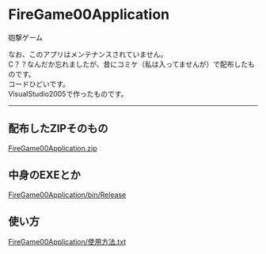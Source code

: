 # FireGame00Application
砲撃ゲーム

なお、このアプリはメンテナンスされていません。  
C？？なんだか忘れましたが、昔にコミケ（私は入ってませんが）で配布したものです。  
コードひどいです。  
VisualStudio2005で作ったものです。  

---

## 配布したZIPそのもの

[FireGame00Application.zip](/FireGame00Application.zip)

## 中身のEXEとか

[FireGame00Application/bin/Release](/FireGame00Application/bin/Release)

## 使い方

[FireGame00Application/使用方法.txt](/FireGame00Application/使用方法.txt)
